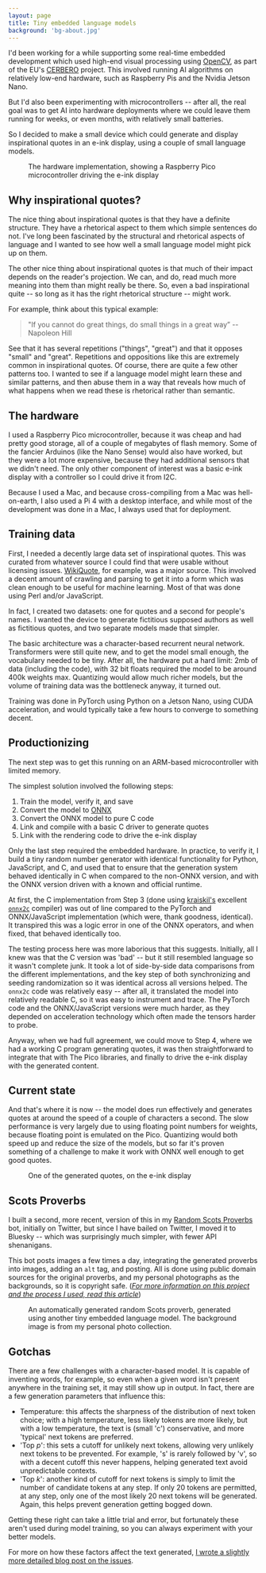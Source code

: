 ```yaml
---
layout: page
title: Tiny embedded language models
background: 'bg-about.jpg'
---
```


I'd been working for a while supporting some real-time embedded development
which used high-end visual processing using [OpenCV](https://opencv.org), as
part of the EU's [CERBERO](https://www.cerbero-h2020.eu) project. This involved
running AI algorithms on relatively low-end hardware, such as Raspberry Pis and
the Nvidia Jetson Nano. 

But I'd also been experimenting with microcontrollers -- after all, the real
goal was to get AI into hardware deployments where we could leave them running
for weeks, or even months, with relatively small batteries.

So I decided to make a small device which could generate and display inspirational
quotes in an e-ink display, using a couple of small language models. 

<figure class="figure">
  <enhanced:img src="$lib/assets/pages/IMG_1141.jpg" 
       alt="Chart of bias effects by temperature"></enhanced:img>
    <figcaption class="figure-caption">
    The hardware implementation, showing a Raspberry Pico microcontroller 
    driving the e-ink display
    </figcaption>
</figure>

## Why inspirational quotes?

The nice thing about inspirational quotes is that they have a definite
structure. They have a rhetorical aspect to them which simple sentences do not.
I've long been fascinated by the structural and rhetorical aspects of language
and I wanted to see how well a small language model might pick up on them.

The other nice thing about inspirational quotes is that much of their impact 
depends on the reader's projection. We can, and do, read much more meaning into
them than might really be there. So, even a bad inspirational quite -- so long
as it has the right rhetorical structure -- might work. 

For example, think about this typical example:

> "If you cannot do great things, do small things in a great way” -- Napoleon Hill

See that it has several repetitions ("things", "great") and that it opposes
"small" and "great". Repetitions and oppositions like this are extremely common
in inspirational quotes. Of course, there are quite a few other patterns too. I
wanted to see if a language model might learn these and similar patterns, and
then abuse them in a way that reveals how much of what happens when we read
these is rhetorical rather than semantic.

## The hardware

I used a Raspberry Pico microcontroller, because it was cheap and had pretty
good storage, all of a couple of megabytes of flash memory. Some of the fancier
Arduinos (like the Nano Sense) would also have worked, but they were a lot more
expensive, because they had additional sensors that we didn't need. The only
other component of interest was a basic e-ink display with a controller so I
could drive it from I2C. 

Because I used a Mac, and because cross-compiling from a Mac was hell-on-earth,
I also used a Pi 4 with a desktop interface, and while most of the development
was done in a Mac, I always used that for deployment.

## Training data

First, I needed a decently large data set of inspirational quotes. This was 
curated from whatever source I could find that were usable without licensing 
issues. [WikiQuote](https://en.wikiquote.org/), for example, was a major source.
This involved a decent amount of crawling and parsing to get it into a form
which was clean enough to be useful for machine learning. Most of that was
done using Perl and/or JavaScript.

In fact, I created two datasets: one for quotes and a second for people's names.
I wanted the device to generate fictitious supposed authors as well as
fictitious quotes, and two separate models made that simpler. 

The basic architecture was a character-based recurrent neural network. Transformers
were still quite new, and to get the model small enough, the vocabulary needed to be
tiny. After all, the hardware put a hard limit: 2mb of data (including the code),
with 32 bit floats required the model to be around 400k weights max. Quantizing 
would allow much richer models, but the volume of training data was the bottleneck
anyway, it turned out.

Training was done in PyTorch using Python on a Jetson Nano, using CUDA acceleration,
and would typically take a few hours to converge to something decent. 

## Productionizing

The next step was to get this running on an ARM-based microcontroller with limited
memory. 

The simplest solution involved the following steps:

1. Train the model, verify it, and save
2. Convert the model to [ONNX](https://onnx.ai)
3. Convert the ONNX model to pure C code
4. Link and compile with a basic C driver to generate quotes
5. Link with the rendering code to drive the e-ink display

Only the last step required the embedded hardware. In practice, to verify it, I
build a tiny random number generator with identical functionality for Python, JavaScript, 
and C, and used that to ensure that the generation system behaved identically in C 
when compared to the non-ONNX version, and with the ONNX version driven with a 
known and official runtime. 

At first, the C implementation from Step 3 (done using [kraiskil's](https://github.com/kraiskil) excellent
[`onnx2c`](https://github.com/kraiskil/onnx2c) compiler) was out of line compared
to the PyTorch and ONNX/JavaScript implementation (which were, thank goodness,
identical). It transpired this was a logic error in one of the ONNX operators,
and when fixed, that behaved identically too. 

The testing process here was more laborious that this suggests. Initially, all I
knew was that the C version was 'bad' -- but it still resembled language so it 
wasn't complete junk. It took a lot of side-by-side data comparisons from the 
different implementations, and the key step of both synchronizing and seeding 
randomization so it was identical across all versions helped. The `onnx2c` code
was relatively easy -- after all, it translated the model into relatively readable C, so it was
easy to instrument and trace. The PyTorch code and the ONNX/JavaScript versions
were much harder, as they depended on acceleration technology which often made
the tensors harder to probe.

Anyway, when we had full agreement, we could move to Step 4, where we had a
working C program generating quotes, it was then straightforward to integrate
that with The Pico libraries, and finally to drive the e-ink display with the
generated content.

## Current state

And that's where it is now -- the model does run effectively and generates
quotes at around the speed of a couple of characters a second. The slow performance
is very largely due to using floating point numbers for weights, because floating
point is emulated on the Pico. Quantizing would both speed up and reduce the size 
of the models, but so far it's proven something of a challenge to make it work with
ONNX well enough to get good quotes. 

<figure class="figure">
  <enhanced:img src="$lib/assets/pages/IMG_1169.jpg" 
       alt="Chart of bias effects by temperature"></enhanced:img>
    <figcaption class="figure-caption">
    One of the generated quotes, on the e-ink display
    </figcaption>
</figure>

## Scots Proverbs

I built a second, more recent, version of this in my [Random Scots
Proverbs](https://bsky.app/profile/scotsproverbsbot.bsky.social) bot, initially
on Twitter, but since I have bailed on Twitter, I moved it to Bluesky -- which
was surprisingly much simpler, with fewer API shenanigans.

This bot posts images a few times a day, integrating the generated proverbs into
images, adding an `alt` tag, and posting. All is done using public domain
sources for the original proverbs, and my personal photographs as the
backgrounds, so it is copyright safe. ([*For more information on this project
and the process I used, read this
article*](/2022/09/05/scots-proverbs/))

<figure class="figure">
  <enhanced:img csrc="$lib/assets/pages/scots-proverb-1.png" 
       alt="AI generated Scots proverb against a moody mountainside loch with low cloud. “The wird o’ the hand is worth a bind o’ the wind”"></enhanced:img>
    <figcaption class="figure-caption">
    An automatically generated random Scots proverb, generated using another
    tiny embedded language model. The background image is from my personal 
    photo collection.
    </figcaption>
</figure>

## Gotchas

There are a few challenges with a character-based model. It is capable of
inventing words, for example, so even when a given word isn't present anywhere
in the training set, it may still show up in output. In fact, there are a few
generation parameters that influence this:

- Temperature: this affects the sharpness of the distribution of next token
  choice; with a high temperature, less likely tokens are more likely, but with
  a low temperature, the text is (small 'c') conservative, and more 'typical'
  next tokens are preferred.
- 'Top *p*': this sets a cutoff for unlikely next tokens, allowing very unlikely
  next tokens to be prevented. For example, 's' is rarely followed by 'v', so
  with a decent cutoff this never happens, helping generated text avoid
  unpredictable contexts. 
- 'Top *k*': another kind of cutoff for next tokens is simply to limit the
  number of candidate tokens at any step. If only 20 tokens are permitted, at
  any step, only one of the most likely 20 next tokens will be generated. Again,
  this helps prevent generation getting bogged down. 

Getting these right can take a little trial and error, but fortunately these
aren't used during model training, so you can always experiment with your better
models.

For more on how these factors affect the text generated, 
[I wrote a slightly more detailed blog post on the issues](/2022/01/09/language-model-bias/).